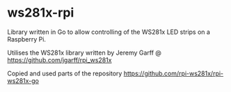 # ws281x-rpi
Library written in Go to allow controlling of the WS281x LED strips on a Raspberry Pi.

Utilises the WS281x library written by Jeremy Garff @ https://github.com/jgarff/rpi_ws281x

Copied and used parts of the repository https://github.com/rpi-ws281x/rpi-ws281x-go
